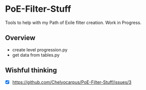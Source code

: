 # PoE-Filter-Stuff

Tools to help with my Path of Exile filter creation. Work in Progress.

## Overview
- create level progression.py
- get data from tables.py

## Wishful thinking
- [x] https://github.com/Chelyocarpus/PoE-Filter-Stuff/issues/3
